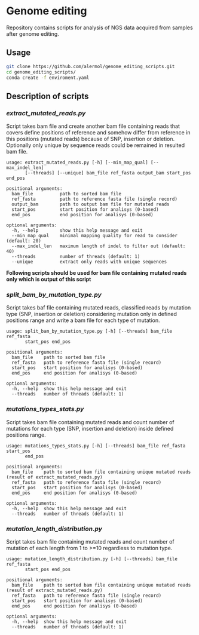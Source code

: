 # Genome editing

Repository contains scripts for analysis of NGS data acquired from samples after genome editing.

## Usage

```bash
git clone https://github.com/alermol/genome_editing_scripts.git
cd genome_editing_scripts/
conda create -f enviroment.yaml
```
## Description of scripts

### ***extract_mutated_reads.py***
Script takes bam file and create another bam file containing reads that covers define positions of reference and somehow differ from reference in this positions (mutated reads) because of SNP, insertion or deletion. Optionally only unique by sequence reads could be remained in resulted bam file.

```None
usage: extract_mutated_reads.py [-h] [--min_map_qual] [--max_indel_len] 
       [--threads] [--unique] bam_file ref_fasta output_bam start_pos end_pos

positional arguments:
  bam_file          path to sorted bam file
  ref_fasta         path to reference fasta file (single record)
  output_bam        path to output bam file for mutated reads
  start_pos         start position for analisys (0-based)
  end_pos           end position for analisys (0-based)

optional arguments:
  -h, --help        show this help message and exit
  --min_map_qual    minimal mapping quality for read to consider (default: 20)
  --max_indel_len   maximum length of indel to filter out (default: 40)
  --threads         number of threads (default: 1)
  --unique          extract only reads with unique sequences
```

**Following scripts should be used for bam file containing mutated reads only which is output of this script**

### ***split_bam_by_mutation_type.py***

Script takes baf file containing mutated reads, classified reads by mutation type (SNP, insertion or deletion) considering mutation only in defined positions range and write a bam file for each type of mutation.

```None
usage: split_bam_by_mutation_type.py [-h] [--threads] bam_file ref_fasta 
       start_pos end_pos

positional arguments:
  bam_file    path to sorted bam file
  ref_fasta   path to reference fasta file (single record)
  start_pos   start position for analisys (0-based)
  end_pos     end position for analisys (0-based)

optional arguments:
  -h, --help  show this help message and exit
  --threads   number of threads (default: 1)

```
### ***mutations_types_stats.py***

Script takes bam file containing mutated reads and count number of mutations for each type (SNP, insertion and deletion) inside defined positions range.

```None
usage: mutations_types_stats.py [-h] [--threads] bam_file ref_fasta start_pos 
       end_pos

positional arguments:
  bam_file    path to sorted bam file containing unique mutated reads (result of extract_mutated_reads.py)
  ref_fasta   path to reference fasta file (single record)
  start_pos   start position for analisys (0-based)
  end_pos     end position for analisys (0-based)

optional arguments:
  -h, --help  show this help message and exit
  --threads   number of threads (default: 1)
```

### ***mutation_length_distribution.py***

Script takes bam file containing mutated reads and count number of mutation of each length from 1 to >=10 regardless to mutation type.

```None
usage: mutation_length_distribution.py [-h] [--threads] bam_file ref_fasta 
       start_pos end_pos

positional arguments:
  bam_file    path to sorted bam file containing unique mutated reads (result of extract_mutated_reads.py)
  ref_fasta   path to reference fasta file (single record)
  start_pos   start position for analisys (0-based)
  end_pos     end position for analisys (0-based)

optional arguments:
  -h, --help  show this help message and exit
  --threads   number of threads (default: 1)
```
